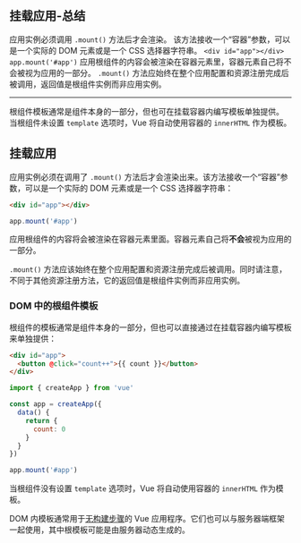 ## 挂载应用-总结

应用实例必须调用 `.mount()` 方法后才会渲染。
该方法接收一个“容器”参数，可以是一个实际的 DOM 元素或是一个 CSS 选择器字符串。
`<div id="app"></div>` `app.mount('#app')`
应用根组件的内容会被渲染在容器元素里，容器元素自己将不会被视为应用的一部分。
`.mount()` 方法应始终在整个应用配置和资源注册完成后被调用，返回值是根组件实例而非应用实例。

---

根组件模板通常是组件本身的一部分，但也可在挂载容器内编写模板单独提供。
当根组件未设置 `template` 选项时，Vue 将自动使用容器的 `innerHTML` 作为模板。

## 挂载应用

应用实例必须在调用了 `.mount()` 方法后才会渲染出来。该方法接收一个“容器”参数，可以是一个实际的 DOM 元素或是一个 CSS 选择器字符串：

```html
<div id="app"></div>
```

```js
app.mount('#app')
```

应用根组件的内容将会被渲染在容器元素里面。容器元素自己将**不会**被视为应用的一部分。

`.mount()` 方法应该始终在整个应用配置和资源注册完成后被调用。同时请注意，不同于其他资源注册方法，它的返回值是根组件实例而非应用实例。

### DOM 中的根组件模板

根组件的模板通常是组件本身的一部分，但也可以直接通过在挂载容器内编写模板来单独提供：

```html
<div id="app">
  <button @click="count++">{{ count }}</button>
</div>
```

```js
import { createApp } from 'vue'

const app = createApp({
  data() {
    return {
      count: 0
    }
  }
})

app.mount('#app')
```

当根组件没有设置 `template` 选项时，Vue 将自动使用容器的 `innerHTML` 作为模板。

DOM 内模板通常用于[无构建步骤](/guide/quick-start.html#using-vue-from-cdn)的 Vue 应用程序。它们也可以与服务器端框架一起使用，其中根模板可能是由服务器动态生成的。
